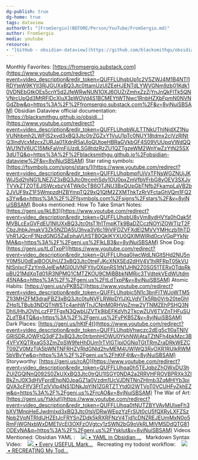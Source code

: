 ```yaml
---
dg-publish: true
dg-home: true
tags: dataview
authorUrl: "[FromSergio](BEFORE/Person/YouTube/FromSergio.md)"
author: FromSergio
media: youtube
resource: 
- "[GitHub - obsidian-dataview](https://github.com/blacksmithgu/obsidian-dataview)"
---
```


Monthly Favorites: [https://fromsergio.substack.com](https://www.youtube.com/redirect?event=video_description&redir_token=QUFFLUhqbUp1c2VSZWJ4M1B4NTl1RDYteW9KYlI3RjJGUXxBQ3Jtc0ttamUzUlZEeHJENTdLYWVGNm9zb01Kdk10VDNEbGtkOEs5cnY5d2JfeWRwNUN1OXJ6OUZrZmhxZzZjYnJnQkFlTk5QNVNrcUpQd3MtRFlDcXluX3pWOVd4S1BCMEYtWTNwc1RnbHZXbFpmN0NVNGdZbw&q=https%3A%2F%2Ffromsergio.substack.com%2F&v=8yjNuiSBSAM) 
Obsidian Dataview official documentation: [https://blacksmithgu.github.io/obsidi...](https://www.youtube.com/redirect?event=video_description&redir_token=QUFFLUhqbWJLTTNkUThINjdXZ1NuVUNhbmh2LWFIS2xvd3xBQ3Jtc0trZGZxY1VuU1pTc0NUY18tdmx2clVzRlNtQ3lndVcxMzcxZURJa01XdnR5aUloQUtoeHBRaGVkbGF4S09VUUpqVWdQQWU1N1V6UC15MkFaVmFiUzdLSG8tdzRzZU1QZTgzeWM2WnYwZzYtN25SX3dUTQ&q=https%3A%2F%2Fblacksmithgu.github.io%2Fobsidian-dataview%2F&v=8yjNuiSBSAM) 
Star rating symbols: [https://fsymbols.com/signs/stars/](https://www.youtube.com/redirect?event=video_description&redir_token=QUFFLUhqbmpfUjVxTFNsWGZNUjJKWjJSd2hjNG1LNEZjZ3xBQ3Jtc0trcmhSdy1OU0pxZmVfbVFrbG8yOEV3SXJyTVVkZTZOTEJlSWcxbzV4TWk0cTB6OTJNU3BxQUpGbTNfb2FkampLaVB2b2JVUF9xZ1F5WmpzdHZBYmpTQ29xQ1QtM2ZXMThkTzRrVFctaGhVQm1FQ2s3Yw&q=https%3A%2F%2Ffsymbols.com%2Fsigns%2Fstars%2F&v=8yjNuiSBSAM) 
Books mentioned: How To Take Smart Notes: [https://geni.us/IkLB3](https://www.youtube.com/redirect?event=video_description&redir_token=QUFFLUhqbU8yVm8ydHVYa0hOak5fMVBLcExGVFdEU1NlUXxBQ3Jtc0tsT1h1TmpKTk9BaDZCczNOYjZOWTIzT2FCbzJhbkJmakV3Zk5NZDA5U3hva3V6c19iVlFDZVFXdEl2MVVYMHczb1lhTDVhR1JQcnF1NzdGNG5ZaEphaVUtSTB0QklKYXU0QXlMWlRid0cxVGpPYkNrMA&q=https%3A%2F%2Fgeni.us%2FIkLB3&v=8yjNuiSBSAM) Shoe Dog: [https://geni.us/tLdTxpP](https://www.youtube.com/redirect?event=video_description&redir_token=QUFFLUhqa0IwcWdLNGltSHd2NU5nY0M5U0dEajBOOUhUZ3xBQ3Jtc0treFJKcXNXSEd2dHV4V1hiRFRpT05kVUNtSnlxcFZzYm9JelEwMGI0UVNFYlIyOXpnRS1tN1JHN2Z0SG51TERxOTdpRkpBU21MdXpTd01iR3NPMG1CMTZKOU9CMjBBbkNMRjc3TVdtekVEdWUtdm45NA&q=https%3A%2F%2Fgeni.us%2FtLdTxpP&v=8yjNuiSBSAM) 
Atomic Habits: [https://geni.us/yPKB5Z](https://www.youtube.com/redirect?event=video_description&redir_token=QUFFLUhqbjc5N1c3bnFITWJoWTM5Z1l3MHZFM3drajFBZ3xBQ3Jtc0tuNVFLRWpDYlJXLVdVTk5Rb0Vrb20teGhIZHp1LTBub3NDQThWSTc4anhWTnJCNnM0RHVpZmw2VTNMZEhPSHQ3NDhlUHhJOVhLczFPTFgxN3QwbUZVTk9ibEFKdVh2TkcwZUV6TVZnTHFuSUZLdTB4TQ&q=https%3A%2F%2Fgeni.us%2FyPKB5Z&v=8yjNuiSBSAM) 
Dark Places: [https://geni.us/hKtF4t](https://www.youtube.com/redirect?event=video_description&redir_token=QUFFLUhqbVhwczc2dEg5c1l0aTNIVGRISDRJOWFtQ3dFZ3xBQ3Jtc0trbmhHOWU0YkhNWjAtaTZtNFh4bkMzc3B4VFVXQTRxaG53ZmZpSW9feHhDUm1rTVlGTlpiOGNqTGtTRmZraDRkWEZCT09ZV0MzTlA5bWNTNFRHZVRldGNld2hvMEM4UWlWQ3RyOXR1RUlkRWM5bVBvYw&q=https%3A%2F%2Fgeni.us%2FhKtF4t&v=8yjNuiSBSAM) 
Storyworthy: [https://geni.us/rcAO](https://www.youtube.com/redirect?event=video_description&redir_token=QUFFLUhqa0h5TEJqbzZhOWxDU3hZUlZGQlNnQ092S0ZkUXxBQ3Jtc0trQU1lSGY0NDA2a2RRVHFROVBPRXk3ZlBkZnJ0X3dHVFprdEhpN0JpaGZ1a0Vzdm1UcVJDNTNnZHlmb3ZqMHlYb3piQVA3cFlfV3FtTzlVVlp4NS1DNkJpYlN1ZGRTZTYtd0l2WTVoT0VCUHFyZkhEZw&q=https%3A%2F%2Fgeni.us%2FrcAO&v=8yjNuiSBSAM) 
The War of Art: [https://geni.us/YskIut](https://www.youtube.com/redirect?event=video_description&redir_token=QUFFLUhqa0tNUTZBYVAyMUlxeFh3bXV1MnpHeEJwdmlxd3xBQ3Jtc0tsVDRwWEpzYzFrSUt0cU5fQXRyLXFZSzNpb2VpNTRIdlJHZEtJcFRYSnZDdk5kRXRFNzV4Tjd1cDNZREJEUmMxN0o5RmFjWGNxbWxDME1VcEl3OXFzOVgtcy1zSWN2bG9oVkRLMlVMSDdQTG81ODEyNA&q=https%3A%2F%2Fgeni.us%2FYskIut&v=8yjNuiSBSAM) 
Videos Mentioned: Obsidian YAML :    [![](https://www.gstatic.com/youtube/img/watch/yt_favicon.png) • YAML in Obsidian ...](https://www.youtube.com/watch?v=an8iBB_8ShE&t=0s)   Markdown Syntax Video:    [![](https://www.gstatic.com/youtube/img/watch/yt_favicon.png) • Every USEFUL Mark...](https://www.youtube.com/watch?v=d8fXEhWy_rY&t=0s)   Recreating my todoist workflow:    [![](https://www.gstatic.com/youtube/img/watch/yt_favicon.png) • RECREATING My Tod...](https://www.youtube.com/watch?v=R4fscDsR5xY&t=0s)
